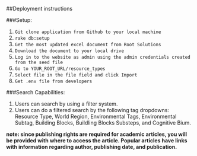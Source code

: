 ##Deployment instructions

###Setup:

1. `Git clone application from Github to your local machine`
2. `rake db:setup`
3. `Get the most updated excel document from Root Solutions`
4. `Download the document to your local drive`
5. `Log in to the website as admin using the admin credentials created from the seed file`
6. `Go to YOUR_ROOT_URL/resource_types`
7. `Select file in the file field and click Import`
8. `Get .env file from developers`

###Search Capabilities:

1. Users can search by using a filter system.
2. Users can do a filtered search by the following tag dropdowns: Resource Type, World Region, Environmental Tags, Environmental Subtag, Building Blocks, Buildling Blocks Substeps, and Cognitive Bium.


**note: since publishing rights are required for academic articles, you will be provided with where to access the article. Popular articles have links with information regarding author, publishing date, and publication.**